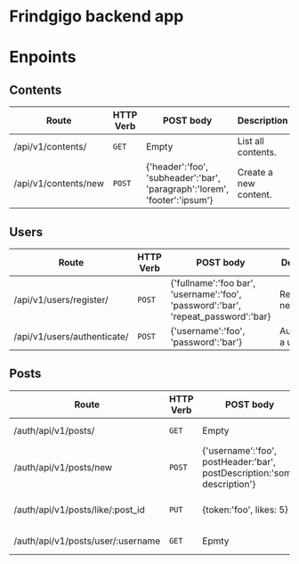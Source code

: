 # Frindgigo backend app

# Enpoints

## Contents

| Route | HTTP Verb	 | POST body	 | Description	 |
| --- | --- | --- | --- |
| /api/v1/contents/ | `GET` | Empty | List all contents. |
| /api/v1/contents/new | `POST` | {'header':'foo', 'subheader':'bar', 'paragraph':'lorem', 'footer':'ipsum'} | Create a new content. |
## Users
| Route | HTTP Verb	 | POST body	 | Description	 |
| --- | --- | --- | --- |
| /api/v1/users/register/ | `POST` | {'fullname':'foo bar', 'username':'foo', 'password':'bar', 'repeat_password':'bar} | Register a new user. |
| /api/v1/users/authenticate/ | `POST` | {'username':'foo', 'password':'bar'} | Authenticate a user. |

## Posts
| Route | HTTP Verb	 | POST body	 | Description	 |
| --- | --- | --- | --- |
| /auth/api/v1/posts/ | `GET` | Empty | List all posts. |
| /auth/api/v1/posts/new | `POST` | {'username':'foo', postHeader:'bar', postDescription:'some description'} | Share a post. |
| /auth/api/v1/posts/like/:post_id | `PUT` | {token:'foo', likes: 5} | Update a count of likes. |
| /auth/api/v1/posts/user/:username | `GET` | Epmty | Get posts of a user. |
